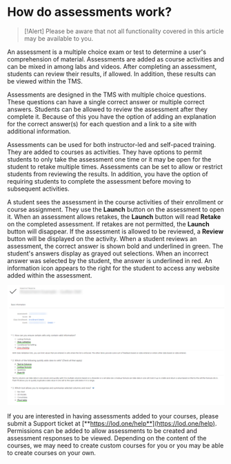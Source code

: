 # How do assessments work?

> [!Alert] Please be aware that not all functionality covered in this article may be available to you.

An assessment is a multiple choice exam or test to determine a user's comprehension of material. Assessments are added as course activities and can be mixed in among labs and videos. After completing an assessment, students can review their results, if allowed. In addition, these results can be viewed within the TMS.

Assessments are designed in the TMS with multiple choice questions. These questions can have a single correct answer or multiple correct answers. Students can be allowed to review the assessment after they complete it. Because of this you have the option of adding an explanation for the correct answer(s) for each question and a link to a site with additional information.

Assessments can be used for both instructor-led and self-paced training. They are added to courses as activities. They have options to permit students to only take the assessment one time or it may be open for the student to retake multiple times. Assessments can be set to allow or restrict students from reviewing the results. In addition, you have the option of requiring students to complete the assessment before moving to subsequent activities.

A student sees the assessment in the course activities of their enrollment or course assignment. They use the **Launch** button on the assessment to open it. When an assessment allows retakes, the **Launch** button will read **Retake** on the completed assessment. If retakes are not permitted, the **Launch** button will disappear. If the assessment is allowed to be reviewed, a **Review** button will be displayed on the activity. When a student reviews an assessment, the correct answer is shown bold and underlined in green. The student's answers display as grayed out selections. When an incorrect answer was selected by the student, the answer is underlined in red. An information icon appears to the right for the student to access any website added within the assessment.

![](/tms/images/assess-response.png)

If you are interested in having assessments added to your courses, please submit a Support ticket at [**https://lod.one/help**](https://lod.one/help). Permissions can be added to allow assessments to be created and assessment responses to be viewed. Depending on the content of the courses, we may need to create custom courses for you or you may be able to create courses on your own.
